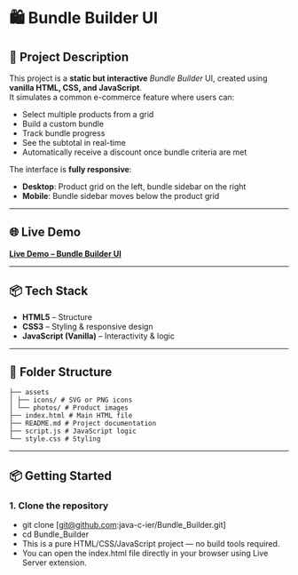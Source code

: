 # 🛍️ Bundle Builder UI

## 📖 Project Description
This project is a **static but interactive** *Bundle Builder* UI, created using **vanilla HTML, CSS, and JavaScript**.  
It simulates a common e-commerce feature where users can:
- Select multiple products from a grid
- Build a custom bundle
- Track bundle progress
- See the subtotal in real-time
- Automatically receive a discount once bundle criteria are met

The interface is **fully responsive**:
- **Desktop**: Product grid on the left, bundle sidebar on the right
- **Mobile**: Bundle sidebar moves below the product grid

---

## 🌐 Live Demo
[**Live Demo – Bundle Builder UI**](https://bundlebuilderwebsite.netlify.app/)

---

## 📦 Tech Stack
- **HTML5** – Structure
- **CSS3** – Styling & responsive design
- **JavaScript (Vanilla)** – Interactivity & logic

---

## 📂 Folder Structure
```tree
├── assets
│ ├── icons/ # SVG or PNG icons
│ └── photos/ # Product images
├── index.html # Main HTML file
├── README.md # Project documentation
├── script.js # JavaScript logic
└── style.css # Styling
```

---

## 📦 Getting Started

### 1. Clone the repository
- git clone [git@github.com:java-c-ier/Bundle_Builder.git]
- cd Bundle_Builder
- This is a pure HTML/CSS/JavaScript project — no build tools required.
- You can open the index.html file directly in your browser using Live Server extension.
